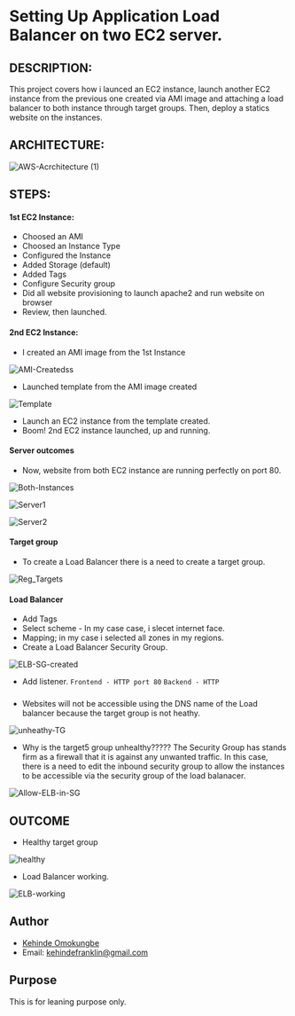 # Setting Up Application Load Balancer on two EC2 server.

## DESCRIPTION: 
This project covers how i launced an EC2 instance, launch another EC2 instance from the previous one created via AMI image and attaching a load balancer to both instance through target groups. Then, deploy a statics website on the instances.

## ARCHITECTURE:
![AWS-Acrchitecture (1)](https://github.com/OK-CodeClinic/Application_Load_Balancer_on_two_EC2_instance/assets/100064229/eb6aca62-66a3-4963-8a60-d6abcfd6c5f4)



## STEPS:
#### 1st EC2 Instance: 
- Choosed an AMI
- Choosed an Instance Type
- Configured the Instance
- Added Storage (default)
- Added Tags
- Configure Security group
- Did all website provisioning to launch apache2 and run website on browser
- Review, then launched.

#### 2nd EC2 Instance:
- I created an AMI image from the 1st Instance
  
![AMI-Createdss](https://github.com/OK-CodeClinic/Application_Load_Balancer_on_two_EC2_instance/assets/100064229/612a434c-5e34-406f-8084-5f3ef1d23062)

  
- Launched template from the AMI image created
  
![Template](https://github.com/OK-CodeClinic/Application_Load_Balancer_on_two_EC2_instance/assets/100064229/30d7fab6-675b-4128-9d18-0c7ee1f23909)


- Launch an EC2 instance from the template created.
- Boom! 2nd EC2 instance launched, up and running.


#### Server outcomes
- Now, website from both EC2 instance are running perfectly on port 80.

![Both-Instances](https://github.com/OK-CodeClinic/Application_Load_Balancer_on_two_EC2_instance/assets/100064229/aaa72323-690d-473d-be9f-dde0fbc17d11)


![Server1](https://github.com/OK-CodeClinic/Application_Load_Balancer_on_two_EC2_instance/assets/100064229/36dd180e-e671-4f21-b743-a8fc8146a6f0)

![Server2](https://github.com/OK-CodeClinic/Application_Load_Balancer_on_two_EC2_instance/assets/100064229/f4693faa-428a-4486-801f-e26a94840f29)


#### Target group
- To create a Load Balancer there is a need to create a target group.

![Reg_Targets](https://github.com/OK-CodeClinic/Application_Load_Balancer_on_two_EC2_instance/assets/100064229/b66034e8-6ac6-48c9-a665-2f27f14cf232)

#### Load Balancer
- Add Tags
- Select scheme - In my case case, i slecet internet face.
- Mapping; in my case i selected all zones in my regions.
- Create a Load Balancer Security Group.

![ELB-SG-created](https://github.com/OK-CodeClinic/Application_Load_Balancer_on_two_EC2_instance/assets/100064229/c44bb7ff-d5e3-42ed-9e96-3eb8646187d8)

- Add listener. ```Frontend - HTTP port 80``` ```Backend - HTTP```




###
- Websites will not be accessible using the DNS name of the Load balancer because the target group is not heathy.


![unheathy-TG](https://github.com/OK-CodeClinic/Application_Load_Balancer_on_two_EC2_instance/assets/100064229/a4800fa9-72f4-4b3e-9fd4-ca265b967151)



- Why is the target5 group unhealthy????? The Security Group has stands firm as a firewall that it is against any unwanted traffic. In this case, there is a need to edit the inbound security group to allow the instances to be accessible via the security group of the load balanacer.

![Allow-ELB-in-SG](https://github.com/OK-CodeClinic/Application_Load_Balancer_on_two_EC2_instance/assets/100064229/5bc6adf1-9c14-478c-93bb-c1556bf508aa)





## OUTCOME

- Healthy target group
  
![healthy](https://github.com/OK-CodeClinic/Application_Load_Balancer_on_two_EC2_instance/assets/100064229/1e1e8b51-3b08-4636-a55f-3075fe15f8e8)


- Load Balancer working.

![ELB-working](https://github.com/OK-CodeClinic/Application_Load_Balancer_on_two_EC2_instance/assets/100064229/48721283-1a3d-4763-ac36-6161249b1b37)



## Author

- [Kehinde Omokungbe](https://www.github.com/OK-CodeClinic)
- Email: kehindefranklin@gmail.com

## Purpose
This is for leaning purpose only.
